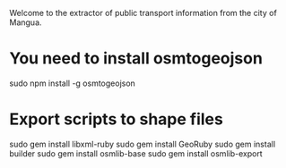 Welcome to the extractor of public transport information from the city of Mangua.

# You need to install osmtogeojson
sudo npm install -g osmtogeojson

# Export scripts to shape files
sudo gem install libxml-ruby
sudo gem install GeoRuby
sudo gem install builder
sudo gem install osmlib-base
sudo gem install osmlib-export
